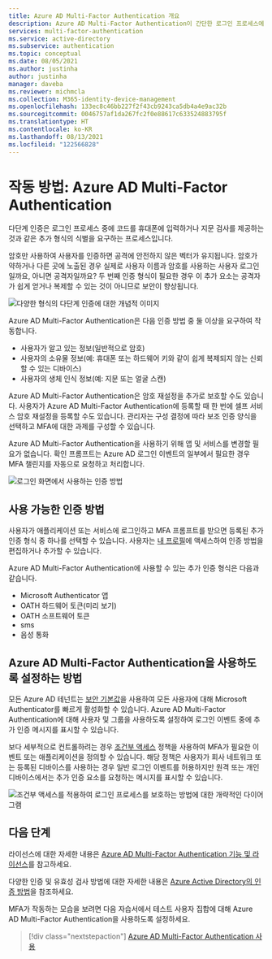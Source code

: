 ```yaml
---
title: Azure AD Multi-Factor Authentication 개요
description: Azure AD Multi-Factor Authentication이 간단한 로그인 프로세스에 대한 사용자 요구를 충족하면서 데이터 및 애플리케이션에 대한 액세스를 보호하는 방법을 알아봅니다.
services: multi-factor-authentication
ms.service: active-directory
ms.subservice: authentication
ms.topic: conceptual
ms.date: 08/05/2021
ms.author: justinha
author: justinha
manager: daveba
ms.reviewer: michmcla
ms.collection: M365-identity-device-management
ms.openlocfilehash: 133ec8c46bb227f2f43cb9243ca5db4a4e9ac32b
ms.sourcegitcommit: 0046757af1da267fc2f0e88617c633524883795f
ms.translationtype: HT
ms.contentlocale: ko-KR
ms.lasthandoff: 08/13/2021
ms.locfileid: "122566828"
---
```

# <a name="how-it-works-azure-ad-multi-factor-authentication"></a>작동 방법: Azure AD Multi-Factor Authentication

다단계 인증은 로그인 프로세스 중에 코드를 휴대폰에 입력하거나 지문 검사를 제공하는 것과 같은 추가 형식의 식별을 요구하는 프로세스입니다.

암호만 사용하여 사용자를 인증하면 공격에 안전하지 않은 벡터가 유지됩니다. 암호가 약하거나 다른 곳에 노출된 경우 실제로 사용자 이름과 암호를 사용하는 사용자 로그인일까요, 아니면 공격자일까요? 두 번째 인증 형식이 필요한 경우 이 추가 요소는 공격자가 쉽게 얻거나 복제할 수 있는 것이 아니므로 보안이 향상됩니다.

![다양한 형식의 다단계 인증에 대한 개념적 이미지](./media/concept-mfa-howitworks/methods.png)

Azure AD Multi-Factor Authentication은 다음 인증 방법 중 둘 이상을 요구하여 작동합니다.

* 사용자가 알고 있는 정보(일반적으로 암호)
* 사용자의 소유물 정보(예: 휴대폰 또는 하드웨어 키와 같이 쉽게 복제되지 않는 신뢰할 수 있는 디바이스)
* 사용자의 생체 인식 정보(예: 지문 또는 얼굴 스캔)

Azure AD Multi-Factor Authentication은 암호 재설정을 추가로 보호할 수도 있습니다. 사용자가 Azure AD Multi-Factor Authentication에 등록할 때 한 번에 셀프 서비스 암호 재설정을 등록할 수도 있습니다. 관리자는 구성 결정에 따라 보조 인증 양식을 선택하고 MFA에 대한 과제를 구성할 수 있습니다. 

Azure AD Multi-Factor Authentication을 사용하기 위해 앱 및 서비스를 변경할 필요가 없습니다. 확인 프롬프트는 Azure AD 로그인 이벤트의 일부에서 필요한 경우 MFA 챌린지를 자동으로 요청하고 처리합니다.

![로그인 화면에서 사용하는 인증 방법](media/concept-authentication-methods/overview-login.png)

## <a name="available-verification-methods"></a>사용 가능한 인증 방법

사용자가 애플리케이션 또는 서비스에 로그인하고 MFA 프롬프트를 받으면 등록된 추가 인증 형식 중 하나를 선택할 수 있습니다. 사용자는 [내 프로필](https://myprofile.microsoft.com)에 액세스하여 인증 방법을 편집하거나 추가할 수 있습니다.

Azure AD Multi-Factor Authentication에 사용할 수 있는 추가 인증 형식은 다음과 같습니다.

* Microsoft Authenticator 앱
* OATH 하드웨어 토큰(미리 보기)
* OATH 소프트웨어 토큰
* sms
* 음성 통화

## <a name="how-to-enable-and-use-azure-ad-multi-factor-authentication"></a>Azure AD Multi-Factor Authentication을 사용하도록 설정하는 방법

모든 Azure AD 테넌트는 [보안 기본값](../fundamentals/concept-fundamentals-security-defaults.md)을 사용하여 모든 사용자에 대해 Microsoft Authenticator를 빠르게 활성화할 수 있습니다. Azure AD Multi-Factor Authentication에 대해 사용자 및 그룹을 사용하도록 설정하여 로그인 이벤트 중에 추가 인증 메시지를 표시할 수 있습니다. 

보다 세부적으로 컨트롤하려는 경우 [조건부 액세스](../conditional-access/overview.md) 정책을 사용하여 MFA가 필요한 이벤트 또는 애플리케이션을 정의할 수 있습니다. 해당 정책은 사용자가 회사 네트워크 또는 등록된 디바이스를 사용하는 경우 일반 로그인 이벤트를 허용하지만 원격 또는 개인 디바이스에서는 추가 인증 요소를 요청하는 메시지를 표시할 수 있습니다.

![조건부 액세스를 적용하여 로그인 프로세스를 보호하는 방법에 대한 개략적인 다이어그램](media/tutorial-enable-azure-mfa/conditional-access-overview.png)

## <a name="next-steps"></a>다음 단계

라이선스에 대한 자세한 내용은 [Azure AD Multi-Factor Authentication 기능 및 라이선스](concept-mfa-licensing.md)를 참고하세요.

다양한 인증 및 유효성 검사 방법에 대한 자세한 내용은 [Azure Active Directory의 인증 방법](concept-authentication-methods.md)을 참조하세요.

MFA가 작동하는 모습을 보려면 다음 자습서에서 테스트 사용자 집합에 대해 Azure AD Multi-Factor Authentication을 사용하도록 설정하세요.

> [!div class="nextstepaction"]
> [Azure AD Multi-Factor Authentication 사용](./tutorial-enable-azure-mfa.md)